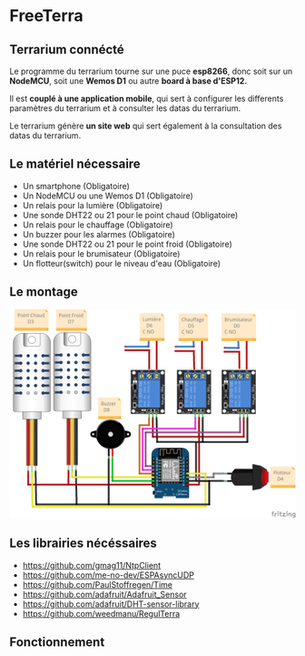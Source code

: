 # FreeTerra

## Terrarium connécté

Le programme du terrarium tourne sur une puce **esp8266**, donc soit sur un **NodeMCU**, soit une **Wemos D1** ou autre **board à base d'ESP12.**  

Il est **couplé à une application mobile**, qui sert à configurer les differents paramètres du terrarium et à consulter les datas du terrarium.  

Le terrarium génère **un site web** qui sert également à la consultation des datas du terrarium.  

## Le matériel nécessaire

- Un smartphone                                     (Obligatoire)
- Un NodeMCU ou une Wemos D1                        (Obligatoire)
- Un relais pour la lumière                         (Obligatoire)
- Une sonde DHT22 ou 21 pour le point chaud         (Obligatoire)
- Un relais pour le chauffage                       (Obligatoire)
- Un buzzer pour les alarmes                        (Obligatoire)
- Une sonde DHT22 ou 21 pour le point froid         (Obligatoire)
- Un relais pour le brumisateur                     (Obligatoire)
- Un flotteur(switch) pour le niveau d'eau          (Obligatoire)

## Le montage

![le montage](montage.png)

## Les librairies nécéssaires

- https://github.com/gmag11/NtpClient  
- https://github.com/me-no-dev/ESPAsyncUDP 
- https://github.com/PaulStoffregen/Time
- https://github.com/adafruit/Adafruit_Sensor
- https://github.com/adafruit/DHT-sensor-library
- https://github.com/weedmanu/RegulTerra

## Fonctionnement
